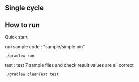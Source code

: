 ## Single cycle

## How to run 

Quick start

run sample code : "sample/simple.bin"
```
./gradlew run
```

test : test 7 sample files and check result values are all correct
```
./gradlew cleanTest test  
```
